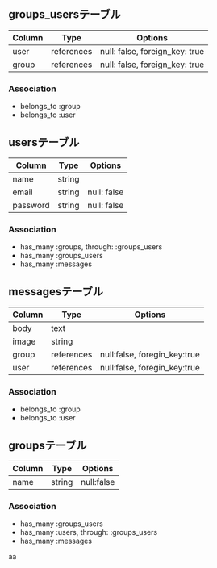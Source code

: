 ## groups_usersテーブル

| Column | Type       | Options                        |
| ------ | ---------- | ------------------------------ |
| user   | references | null: false, foreign_key: true |
| group  | references | null: false, foreign_key: true |

### Association
- belongs_to :group
- belongs_to :user

## usersテーブル

| Column   | Type   | Options     |
| -------- | ------ | ----------- |
| name     | string |             |
| email    | string | null: false |
| password | string | null: false |

### Association
- has_many :groups, through: :groups_users
- has_many :groups_users
- has_many :messages

## messagesテーブル

| Column | Type       | Options                      |
| ------ | ---------- | ---------------------------- |
| body   | text       |                              |
| image  | string     |                              |
| group  | references | null:false, foregin_key:true |
| user   | references | null:false, foregin_key:true |

### Association
- belongs_to :group
- belongs_to :user

## groupsテーブル

| Column | Type   | Options    |
| ------ | ------ | ---------- |
| name   | string | null:false |

### Association
- has_many :groups_users
- has_many :users, through: :groups_users
- has_many :messages

aa
